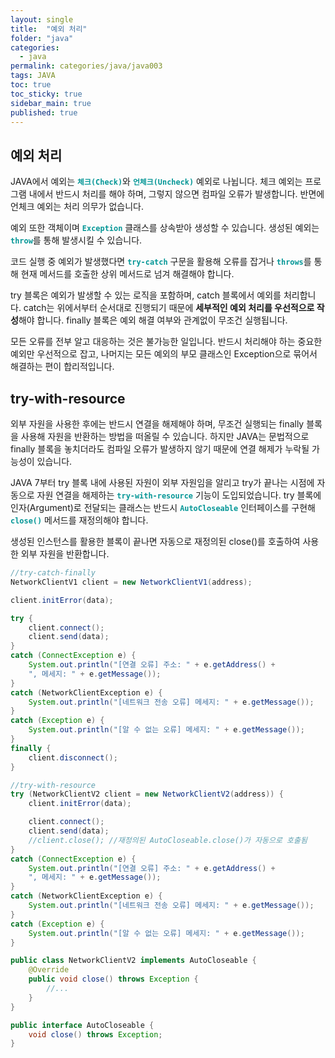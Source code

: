 ```yaml
---
layout: single
title:  "예외 처리"
folder: "java"
categories:
  - java
permalink: categories/java/java003
tags: JAVA
toc: true
toc_sticky: true
sidebar_main: true
published: true
---
```


## 예외 처리
JAVA에서 예외는 <span style="color: rgb(3, 150, 150); font-weight: bold;">`체크(Check)`</span>와 <span style="color: rgb(3, 150, 150); font-weight: bold;">`언체크(Uncheck)`</span> 예외로 나뉩니다. 체크 예외는 프로그램 내에서 반드시 처리를 해야 하며, 그렇지 않으면 컴파일 오류가 발생합니다. 반면에 언체크 예외는 처리 의무가 없습니다.

예외 또한 객체이며 <span style="color: rgb(3, 150, 150); font-weight: bold;">`Exception`</span> 클래스를 상속받아 생성할 수 있습니다. 생성된 예외는 <span style="color: rgb(3, 150, 150); font-weight: bold;">`throw`</span>를 통해 발생시킬 수 있습니다.

코드 실행 중 예외가 발생했다면 <span style="color: rgb(3, 150, 150); font-weight: bold;">`try-catch`</span> 구문을 활용해 오류를 잡거나 <span style="color: rgb(3, 150, 150); font-weight: bold;">`throws`</span>를 통해 현재 메서드를 호출한 상위 메서드로 넘겨 해결해야 합니다.

try 블록은 예외가 발생할 수 있는 로직을 포함하며, catch 블록에서 예외를 처리합니다. catch는 위에서부터 순서대로 진행되기 때문에 **세부적인 예외 처리를 우선적으로 작성**해야 합니다. finally 블록은 예외 해결 여부와 관계없이 무조건 실행됩니다.

모든 오류를 전부 알고 대응하는 것은 불가능한 일입니다. 반드시 처리해야 하는 중요한 예외만 우선적으로 잡고, 나머지는 모든 예외의 부모 클래스인 Exception으로 묶어서 해결하는 편이 합리적입니다.

## try-with-resource
외부 자원을 사용한 후에는 반드시 연결을 해제해야 하며, 무조건 실행되는 finally 블록을 사용해 자원을 반환하는 방법을 떠올릴 수 있습니다. 하지만 JAVA는 문법적으로 finally 블록을 놓치더라도 컴파일 오류가 발생하지 않기 때문에 연결 해제가 누락될 가능성이 있습니다.

JAVA 7부터 try 블록 내에 사용된 자원이 외부 자원임을 알리고 try가 끝나는 시점에 자동으로 자원 연결을 해제하는 <span style="color: rgb(3, 150, 150); font-weight: bold;">`try-with-resource`</span> 기능이 도입되었습니다. try 블록에 인자(Argument)로 전달되는 클래스는 반드시 <span style="color: rgb(3, 150, 150); font-weight: bold;">`AutoCloseable`</span> 인터페이스를 구현해 <span style="color: rgb(3, 150, 150); font-weight: bold;">`close()`</span> 메서드를 재정의해야 합니다.

생성된 인스턴스를 활용한 블록이 끝나면 자동으로 재정의된 close()를 호출하여 사용한 외부 자원을 반환합니다.

```java
//try-catch-finally
NetworkClientV1 client = new NetworkClientV1(address);

client.initError(data);

try {
	client.connect();
	client.send(data);
}
catch (ConnectException e) {
	System.out.println("[연결 오류] 주소: " + e.getAddress() +
	", 메세지: " + e.getMessage());
}
catch (NetworkClientException e) {
	System.out.println("[네트워크 전송 오류] 메세지: " + e.getMessage());
}
catch (Exception e) {
	System.out.println("[알 수 없는 오류] 메세지: " + e.getMessage());
}
finally {
	client.disconnect();
}
```
```java
//try-with-resource
try (NetworkClientV2 client = new NetworkClientV2(address)) {
	client.initError(data);

	client.connect();
	client.send(data);
	//client.close(); //재정의된 AutoCloseable.close()가 자동으로 호출됨
}
catch (ConnectException e) {
	System.out.println("[연결 오류] 주소: " + e.getAddress() +
	", 메세지: " + e.getMessage());
}
catch (NetworkClientException e) {
	System.out.println("[네트워크 전송 오류] 메세지: " + e.getMessage());
}
catch (Exception e) {
	System.out.println("[알 수 없는 오류] 메세지: " + e.getMessage());
}
```
```java
public class NetworkClientV2 implements AutoCloseable {
	@Override
	public void close() throws Exception {
        //...
    }
}
```
```java
public interface AutoCloseable {
    void close() throws Exception;
}
```